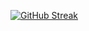 [![GitHub Streak](https://github-readme-streak-stats.herokuapp.com?user=ThoSamSet&theme=onedark&hide_border=true)](https://git.io/streak-stats)

